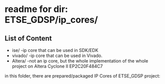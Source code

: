 # readme for dir: ETSE_GDSP/ip_cores/

## List of Content

* ise/       -ip core that can be used in SDK/EDK
* vivado/    -ip core that can be used in Vivado.
* Altera/    -not an ip core, but the whole implementation of the whole project on Altera Cyclone II EP2C20F484C7


in this folder, there are prepared/packaged IP Cores of ETSE_GDSP project:
